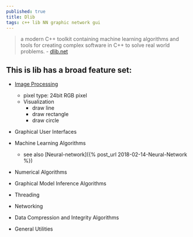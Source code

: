 ```yaml
---
published: true
title: Dlib
tags: c++ lib NN graphic network gui
---
```

> a modern C++ toolkit containing machine learning algorithms and tools for creating complex software in C++ to solve real world problems. - [dlib.net](http://dlib.net/)


## This is lib has a broad feature set:
- [Image Processing](http://dlib.net/imaging.html)
	- pixel type: 24bit RGB pixel 
	- Visualization
		- draw line
		- draw rectangle
		- draw circle
- Graphical User Interfaces

- Machine Learning Algorithms
	- see also [Neural-network]({% post_url 2018-02-14-Neural-Network %})

- Numerical Algorithms
- Graphical Model Inference Algorithms

- Threading
- Networking
- Data Compression and Integrity Algorithms
- General Utilities